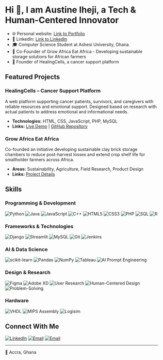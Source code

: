 # Hi 👋, I am Austine Iheji, a Tech & Human-Centered Innovator
* 🌐 Personal website: [Link to Portfolio](https://austineiheji.vercel.app)
* 💼 LinkedIn: [Link to LinkedIn](https://www.linkedin.com/in/austineiheji/)
* 🎓 Computer Science Student at Ashesi University, Ghana.
* 🚀 Co-Founder of Grow Africa Eat Africa - Developing sustainable storage solutions for African farmers
* 🚀 Founder of HealingCells, a cancer support platform

## Featured Projects
### HealingCells – Cancer Support Platform
A web platform supporting cancer patients, survivors, and caregivers with reliable resources and emotional support. Designed based on research with actual patients to address emotional and informational needs.
- **Technologies:** HTML, CSS, JavaScript, PHP, MySQL
- **Links:** [Live Demo](http://austineiheji.great-site.net/) | [GitHub Repository](https://github.com/alotanna/cancerwebsite.git)

### Grow Africa Eat Africa
Co-founded an initiative developing sustainable clay brick storage chambers to reduce post-harvest losses and extend crop shelf life for smallholder farmers across Africa.
- **Areas:** Sustainability, Agriculture, Field Research, Product Design
- **Links:** [Project Details](https://www.canva.com/design/DAGnyFR38AQ/VXkQ8SHAzzlX1a6pYfNe2w/view)

## Skills
### Programming & Development
![Python](https://img.shields.io/badge/Python-3776AB?style=for-the-badge&logo=python&logoColor=white)
![Java](https://img.shields.io/badge/Java-ED8B00?style=for-the-badge&logo=java&logoColor=white)
![JavaScript](https://img.shields.io/badge/JavaScript-F7DF1E?style=for-the-badge&logo=javascript&logoColor=black)
![C++](https://img.shields.io/badge/C++-00599C?style=for-the-badge&logo=c%2B%2B&logoColor=white)
![HTML5](https://img.shields.io/badge/HTML5-E34F26?style=for-the-badge&logo=html5&logoColor=white)
![CSS3](https://img.shields.io/badge/CSS3-1572B6?style=for-the-badge&logo=css3&logoColor=white)
![PHP](https://img.shields.io/badge/PHP-777BB4?style=for-the-badge&logo=php&logoColor=white)
![SQL](https://img.shields.io/badge/SQL-4479A1?style=for-the-badge&logo=mysql&logoColor=white)
![R](https://img.shields.io/badge/R-276DC3?style=for-the-badge&logo=r&logoColor=white)

### Frameworks & Technologies
![Django](https://img.shields.io/badge/Django-092E20?style=for-the-badge&logo=django&logoColor=white)
![Streamlit](https://img.shields.io/badge/Streamlit-FF4B4B?style=for-the-badge&logo=streamlit&logoColor=white)
![MySQL](https://img.shields.io/badge/MySQL-4479A1?style=for-the-badge&logo=mysql&logoColor=white)
![Git](https://img.shields.io/badge/Git-F05032?style=for-the-badge&logo=git&logoColor=white)
![Jenkins](https://img.shields.io/badge/Jenkins-D24939?style=for-the-badge&logo=jenkins&logoColor=white)

### AI & Data Science
![scikit-learn](https://img.shields.io/badge/scikit_learn-F7931E?style=for-the-badge&logo=scikit-learn&logoColor=white)
![Pandas](https://img.shields.io/badge/Pandas-150458?style=for-the-badge&logo=pandas&logoColor=white)
![NumPy](https://img.shields.io/badge/NumPy-013243?style=for-the-badge&logo=numpy&logoColor=white)
![Tableau](https://img.shields.io/badge/Tableau-E97627?style=for-the-badge&logo=tableau&logoColor=white)
![AI Prompt Engineering](https://img.shields.io/badge/AI_Prompt_Engineering-412991?style=for-the-badge&logo=openai&logoColor=white)

### Design & Research
![Figma](https://img.shields.io/badge/Figma-F24E1E?style=for-the-badge&logo=figma&logoColor=white)
![Adobe XD](https://img.shields.io/badge/Adobe%20XD-470137?style=for-the-badge&logo=Adobe%20XD&logoColor=#FF61F6)
![User Research](https://img.shields.io/badge/User%20Research-00C4CC?style=for-the-badge&logo=research&logoColor=white)
![Human-Centered Design](https://img.shields.io/badge/HCD-0ACF83?style=for-the-badge&logo=design&logoColor=white)
![Problem-Solving](https://img.shields.io/badge/Problem_Solving-FFA500?style=for-the-badge&logo=thinking&logoColor=white)

### Hardware
![VHDL](https://img.shields.io/badge/VHDL-0078D7?style=for-the-badge&logo=xilinx&logoColor=white)
![MIPS Assembly](https://img.shields.io/badge/MIPS_Assembly-A4373A?style=for-the-badge&logo=assembly&logoColor=white)
![Logisim](https://img.shields.io/badge/Logisim-9C432D?style=for-the-badge&logo=logisim&logoColor=white)

## Connect With Me
[![LinkedIn](https://img.shields.io/badge/LinkedIn-0077B5?style=for-the-badge&logo=linkedin&logoColor=white)](https://www.linkedin.com/in/austine-iheji/)
[![Email](https://img.shields.io/badge/Personal_Email-D14836?style=for-the-badge&logo=gmail&logoColor=white)](mailto:austineihejiben12@gmail.com)
[![Email](https://img.shields.io/badge/Academic_Email-4285F4?style=for-the-badge&logo=gmail&logoColor=white)](mailto:austine.iheji@ashesi.edu.gh)

---
📍 Accra, Ghana
